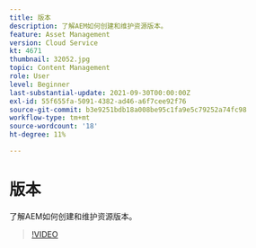 ```yaml
---
title: 版本
description: 了解AEM如何创建和维护资源版本。
feature: Asset Management
version: Cloud Service
kt: 4671
thumbnail: 32052.jpg
topic: Content Management
role: User
level: Beginner
last-substantial-update: 2021-09-30T00:00:00Z
exl-id: 55f655fa-5091-4382-ad46-a6f7cee92f76
source-git-commit: b3e9251bdb18a008be95c1fa9e5c79252a74fc98
workflow-type: tm+mt
source-wordcount: '18'
ht-degree: 11%

---
```


# 版本

了解AEM如何创建和维护资源版本。

>[!VIDEO](https://video.tv.adobe.com/v/32052?quality=12&learn=on)
